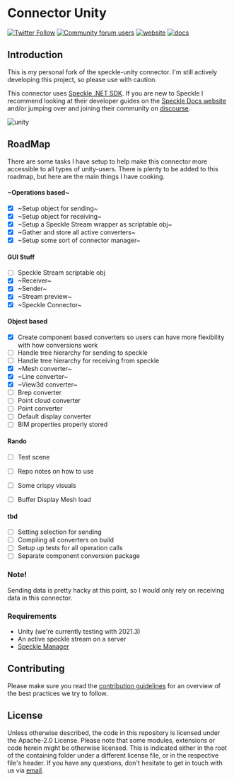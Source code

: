 

# Connector Unity

[![Twitter Follow](https://img.shields.io/twitter/follow/SpeckleSystems?style=social)](https://twitter.com/SpeckleSystems) [![Community forum users](https://img.shields.io/discourse/users?server=https%3A%2F%2Fdiscourse.speckle.works&style=flat-square&logo=discourse&logoColor=white)](https://discourse.speckle.works) [![website](https://img.shields.io/badge/https://-speckle.systems-royalblue?style=flat-square)](https://speckle.systems) [![docs](https://img.shields.io/badge/docs-speckle.guide-orange?style=flat-square&logo=read-the-docs&logoColor=white)](https://speckle.guide/dev/)


## Introduction

This is my personal fork of the speckle-unity connector. I'm still actively developing this project, so please use with caution. 

This connector uses [Speckle .NET SDK](https://github.com/specklesystems/speckle-sharp). If you are new to Speckle I recommend looking at their developer guides on the [Speckle Docs website](https://speckle.guide/dev/) and/or jumping over and joining their community on [discourse](https://discourse.speckle.works).


![unity](https://user-images.githubusercontent.com/2679513/108543628-3a83ff00-72dd-11eb-8792-3d43ce54e6af.gif)


## RoadMap

There are some tasks I have setup to help make this connector more accessible to all types of unity-users. There is plenty to be added to this roadmap, but here are the main things I have cooking.

#### ~Operations based~ 

- [x] ~Setup object for sending~
- [x] ~Setup object for receiving~
- [x] ~Setup a Speckle Stream wrapper as scriptable obj~
- [x] ~Gather and store all active converters~ 
- [x] ~Setup some sort of connector manager~

#### GUI Stuff
- [ ] Speckle Stream scriptable obj
- [x] ~Receiver~ 
- [x] ~Sender~
- [x] ~Stream preview~
- [x] ~Speckle Connector~ 

#### Object based
- [x] Create component based converters so users can have more flexibility with how conversions work
- [ ] Handle tree hierarchy for sending to speckle 
- [ ] Handle tree hierarchy for receiving from speckle
- [x] ~Mesh converter~
- [x] ~Line converter~
- [x] ~View3d converter~ 
- [ ] Brep converter
- [ ] Point cloud converter
- [ ] Point converter
- [ ] Default display converter
- [ ] BIM properties properly stored
 
 #### Rando
 - [ ] Test scene 
 - [ ] Repo notes on how to use
 - [ ] Some crispy visuals 
 - [ ] Buffer Display Mesh load


 #### tbd
- [ ] Setting selection for sending
- [ ] Compiling all converters on build
- [ ] Setup up tests for all operation calls
- [ ] Separate component conversion package

### Note!

Sending data is pretty hacky at this point, so I would only rely on receiving data in this connector. 


### Requirements

- Unity (we're currently testing with 2021.3)
- An active speckle stream on a server
- [Speckle Manager](https://speckle.guide/#speckle-manager)


## Contributing

Please make sure you read the [contribution guidelines](.github/CONTRIBUTING.md) for an overview of the best practices we try to follow.


## License

Unless otherwise described, the code in this repository is licensed under the Apache-2.0 License. Please note that some modules, extensions or code herein might be otherwise licensed. This is indicated either in the root of the containing folder under a different license file, or in the respective file's header. If you have any questions, don't hesitate to get in touch with us via [email](mailto:hello@speckle.systems).

